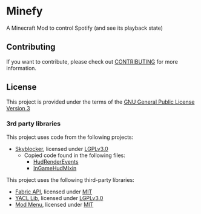 # Minefy

A Minecraft Mod to control Spotify (and see its playback state)

## Contributing

If you want to contribute, please check out [CONTRIBUTING](CONTRIBUTING.md) for more information.

## License

This project is provided under the terms of the [GNU General Public License Version 3](LICENSE)

### 3rd party libraries

This project uses code from the following projects:

- [Skyblocker](https://github.com/SkyblockerMod/Skyblocker), licensed under [LGPLv3.0](https://github.com/SkyblockerMod/Skyblocker/blob/fa9e6b7663c6f81e08e6e3cc1cf25907522ae82a/LICENSE)
  - Copied code found in the following files:
    - [HudRenderEvents](src/main/java/com/gdar463/minefy/events/HudRenderEvents.java)
    - [InGameHudMIxin](src/main/java/com/gdar463/minefy/mixin/InGameHudMixin.java)

This project uses the following third-party libraries:

- [Fabric API](https://github.com/FabricMC/fabric), licensed under [MIT](https://github.com/FabricMC/fabric/blob/060c7037d9131d03ac076029e2d225ecb2c5635a/LICENSE)
- [YACL Lib](https://github.com/isXander/YetAnotherConfigLib), licensed under [LGPLv3.0](https://github.com/isXander/YetAnotherConfigLib/blob/5bf53ce0451dc56df72d91bee511839e558ef1f7/LICENSE)
- [Mod Menu](https://github.com/TerraformersMC/ModMenu), licensed under [MIT](https://github.com/TerraformersMC/ModMenu/blob/70a0789900597c3ca02d256f12e87eef15af0ecc/LICENSE)